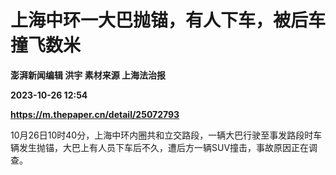 # 上海中环一大巴抛锚，有人下车，被后车撞飞数米
**澎湃新闻编辑 洪宇 素材来源 上海法治报**

**2023-10-26 12:54**

**https://m.thepaper.cn/detail/25072793**

10月26日10时40分，上海中环内圈共和立交路段，一辆大巴行驶至事发路段时车辆发生抛锚，大巴上有人员下车后不久，遭后方一辆SUV撞击，事故原因正在调查。